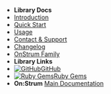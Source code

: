 - **Library Docs**
- [Introduction](introduction)
- [Quick Start](quick-start)
- [Usage](usage)
- [Contact & Support](contact-support)
- [Changelog](changelog)
- [OnStrum Family](on-strum-family)
- **Library Links**
- [![GitHub](https://icongr.am/devicon/github-original.svg?color=808080&size=16)GitHub](https://github.com/on-strum/ruby-on-strum-logs)
- [![Ruby Gems](https://icongr.am/devicon/ruby-plain.svg?color=808080&size=16)Ruby Gems](https://rubygems.org/gems/on_strum-logs)
- **On:Strum**
[Main Documentation](https://on-strum.github.io ':target=_self')
